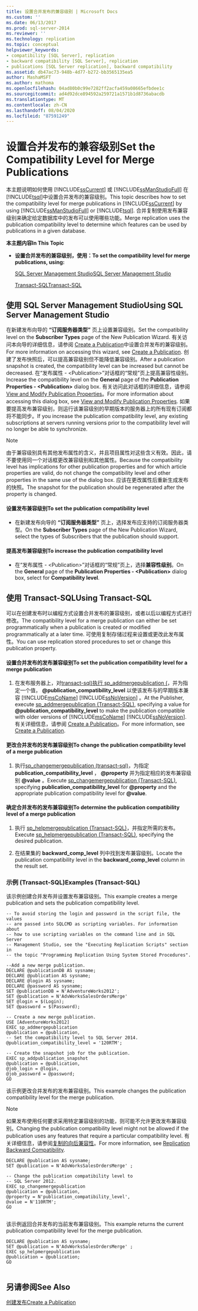 ```yaml
---
title: 设置合并发布的兼容级别 | Microsoft Docs
ms.custom: ''
ms.date: 06/13/2017
ms.prod: sql-server-2014
ms.reviewer: ''
ms.technology: replication
ms.topic: conceptual
helpviewer_keywords:
- compatibility [SQL Server], replication
- backward compatibility [SQL Server], replication
- publications [SQL Server replication], backward compatibility
ms.assetid: db47ac73-948b-4d77-b272-bb3565135ea5
author: MashaMSFT
ms.author: mathoma
ms.openlocfilehash: 04ad80b0c99e7282ff2acfa459a08665efbdee1c
ms.sourcegitcommit: ad4d92dce894592a259721a1571b1d8736abacdb
ms.translationtype: MT
ms.contentlocale: zh-CN
ms.lasthandoff: 08/04/2020
ms.locfileid: "87591249"
---
```

# <a name="set-the-compatibility-level-for-merge-publications"></a><span data-ttu-id="85402-102">设置合并发布的兼容级别</span><span class="sxs-lookup"><span data-stu-id="85402-102">Set the Compatibility Level for Merge Publications</span></span>
  <span data-ttu-id="85402-103">本主题说明如何使用 [!INCLUDE[ssCurrent](../../../includes/sscurrent-md.md)] 或 [!INCLUDE[ssManStudioFull](../../../includes/ssmanstudiofull-md.md)] 在 [!INCLUDE[tsql](../../../includes/tsql-md.md)]中设置合并发布的兼容级别。</span><span class="sxs-lookup"><span data-stu-id="85402-103">This topic describes how to set the compatibility level for merge publications in [!INCLUDE[ssCurrent](../../../includes/sscurrent-md.md)] by using [!INCLUDE[ssManStudioFull](../../../includes/ssmanstudiofull-md.md)] or [!INCLUDE[tsql](../../../includes/tsql-md.md)].</span></span> <span data-ttu-id="85402-104">合并复制使用发布兼容级别来确定给定数据库中的发布可以使用哪些功能。</span><span class="sxs-lookup"><span data-stu-id="85402-104">Merge replication uses the publication compatibility level to determine which features can be used by publications in a given database.</span></span>  
  
 <span data-ttu-id="85402-105">**本主题内容**</span><span class="sxs-lookup"><span data-stu-id="85402-105">**In This Topic**</span></span>  
  
-   <span data-ttu-id="85402-106">**设置合并发布的兼容级别，使用：**</span><span class="sxs-lookup"><span data-stu-id="85402-106">**To set the compatibility level for merge publications, using:**</span></span>  
  
     [<span data-ttu-id="85402-107">SQL Server Management Studio</span><span class="sxs-lookup"><span data-stu-id="85402-107">SQL Server Management Studio</span></span>](#SSMSProcedure)  
  
     [<span data-ttu-id="85402-108">Transact-SQL</span><span class="sxs-lookup"><span data-stu-id="85402-108">Transact-SQL</span></span>](#TsqlProcedure)  
  
##  <a name="using-sql-server-management-studio"></a><a name="SSMSProcedure"></a> <span data-ttu-id="85402-109">使用 SQL Server Management Studio</span><span class="sxs-lookup"><span data-stu-id="85402-109">Using SQL Server Management Studio</span></span>  
 <span data-ttu-id="85402-110">在新建发布向导的 **“订阅服务器类型”** 页上设置兼容级别。</span><span class="sxs-lookup"><span data-stu-id="85402-110">Set the compatibility level on the **Subscriber Types** page of the New Publication Wizard.</span></span> <span data-ttu-id="85402-111">有关访问本向导的详细信息，请参阅 [Create a Publication](create-a-publication.md)中设置合并发布的兼容级别。</span><span class="sxs-lookup"><span data-stu-id="85402-111">For more information on accessing this wizard, see [Create a Publication](create-a-publication.md).</span></span> <span data-ttu-id="85402-112">创建了发布快照后，可以提高兼容级别但不能降低兼容级别。</span><span class="sxs-lookup"><span data-stu-id="85402-112">After a publication snapshot is created, the compatibility level can be increased but cannot be decreased.</span></span> <span data-ttu-id="85402-113">在“发布属性 - \<Publication>”对话框的“常规”页上提高兼容性级别。</span><span class="sxs-lookup"><span data-stu-id="85402-113">Increase the compatibility level on the **General** page of the **Publication Properties - \<Publication>** dialog box.</span></span> <span data-ttu-id="85402-114">有关访问此对话框的详细信息，请参阅 [View and Modify Publication Properties](view-and-modify-publication-properties.md)。</span><span class="sxs-lookup"><span data-stu-id="85402-114">For more information about accessing this dialog box, see [View and Modify Publication Properties](view-and-modify-publication-properties.md).</span></span> <span data-ttu-id="85402-115">如果要提高发布兼容级别，则运行该兼容级别的早期版本的服务器上的所有现有订阅都将不能同步。</span><span class="sxs-lookup"><span data-stu-id="85402-115">If you increase the publication compatibility level, any existing subscriptions at servers running versions prior to the compatibility level will no longer be able to synchronize.</span></span>  
  
> [!NOTE]  
>  <span data-ttu-id="85402-116">由于兼容级别具有其他发布属性的含义，并且项目属性对这些含义有效。因此，请不要使用同一个对话框更改兼容级别和其他属性。</span><span class="sxs-lookup"><span data-stu-id="85402-116">Because the compatibility level has implications for other publication properties and for which article properties are valid, do not change the compatibility level and other properties in the same use of the dialog box.</span></span> <span data-ttu-id="85402-117">应该在更改属性后重新生成发布的快照。</span><span class="sxs-lookup"><span data-stu-id="85402-117">The snapshot for the publication should be regenerated after the property is changed.</span></span>  
  
#### <a name="to-set-the-publication-compatibility-level"></a><span data-ttu-id="85402-118">设置发布兼容级别</span><span class="sxs-lookup"><span data-stu-id="85402-118">To set the publication compatibility level</span></span>  
  
-   <span data-ttu-id="85402-119">在新建发布向导的 **“订阅服务器类型”** 页上，选择发布应支持的订阅服务器类型。</span><span class="sxs-lookup"><span data-stu-id="85402-119">On the **Subscriber Types** page of the New Publication Wizard, select the types of Subscribers that the publication should support.</span></span>  
  
#### <a name="to-increase-the-publication-compatibility-level"></a><span data-ttu-id="85402-120">提高发布兼容级别</span><span class="sxs-lookup"><span data-stu-id="85402-120">To increase the publication compatibility level</span></span>  
  
-   <span data-ttu-id="85402-121">在“发布属性 - \<Publication>”对话框的“常规”页上，选择**兼容性级别**。</span><span class="sxs-lookup"><span data-stu-id="85402-121">On the **General** page of the **Publication Properties - \<Publication>** dialog box, select for **Compatibility level**.</span></span>  
  
##  <a name="using-transact-sql"></a><a name="TsqlProcedure"></a> <span data-ttu-id="85402-122">使用 Transact-SQL</span><span class="sxs-lookup"><span data-stu-id="85402-122">Using Transact-SQL</span></span>  
 <span data-ttu-id="85402-123">可以在创建发布时以编程方式设置合并发布的兼容级别，或者以后以编程方式进行修改。</span><span class="sxs-lookup"><span data-stu-id="85402-123">The compatibility level for a merge publication can either be set programmatically when a publication is created or modified programmatically at a later time.</span></span> <span data-ttu-id="85402-124">可使用复制存储过程来设置或更改此发布属性。</span><span class="sxs-lookup"><span data-stu-id="85402-124">You can use replication stored procedures to set or change this publication property.</span></span>  
  
#### <a name="to-set-the-publication-compatibility-level-for-a-merge-publication"></a><span data-ttu-id="85402-125">设置合并发布的发布兼容级别</span><span class="sxs-lookup"><span data-stu-id="85402-125">To set the publication compatibility level for a merge publication</span></span>  
  
1.  <span data-ttu-id="85402-126">在发布服务器上，对[transact-sql&#41;执行 sp_addmergepublication &#40;](/sql/relational-databases/system-stored-procedures/sp-addmergepublication-transact-sql)，并为指定一个值， **@publication_compatibility_level** 以使该发布与的早期版本兼容 [!INCLUDE[msCoName](../../../includes/msconame-md.md)] [!INCLUDE[ssNoVersion](../../../includes/ssnoversion-md.md)] 。</span><span class="sxs-lookup"><span data-stu-id="85402-126">At the Publisher, execute [sp_addmergepublication &#40;Transact-SQL&#41;](/sql/relational-databases/system-stored-procedures/sp-addmergepublication-transact-sql), specifying a value for **@publication_compatibility_level** to make the publication compatible with older versions of [!INCLUDE[msCoName](../../../includes/msconame-md.md)] [!INCLUDE[ssNoVersion](../../../includes/ssnoversion-md.md)].</span></span> <span data-ttu-id="85402-127">有关详细信息，请参阅 [Create a Publication](create-a-publication.md)。</span><span class="sxs-lookup"><span data-stu-id="85402-127">For more information, see [Create a Publication](create-a-publication.md).</span></span>  
  
#### <a name="to-change-the-publication-compatibility-level-of-a-merge-publication"></a><span data-ttu-id="85402-128">更改合并发布的发布兼容级别</span><span class="sxs-lookup"><span data-stu-id="85402-128">To change the publication compatibility level of a merge publication</span></span>  
  
1.  <span data-ttu-id="85402-129">执行[sp_changemergepublication &#40;transact-sql&#41;](/sql/relational-databases/system-stored-procedures/sp-changemergepublication-transact-sql)，为指定**publication_compatibility_level** ， **@property** 并为指定相应的发布兼容级别 **@value** 。</span><span class="sxs-lookup"><span data-stu-id="85402-129">Execute [sp_changemergepublication &#40;Transact-SQL&#41;](/sql/relational-databases/system-stored-procedures/sp-changemergepublication-transact-sql), specifying **publication_compatibility_level** for **@property** and the appropriate publication compatibility level for **@value**.</span></span>  
  
#### <a name="to-determine-the-publication-compatibility-level-of-a-merge-publication"></a><span data-ttu-id="85402-130">确定合并发布的发布兼容级别</span><span class="sxs-lookup"><span data-stu-id="85402-130">To determine the publication compatibility level of a merge publication</span></span>  
  
1.  <span data-ttu-id="85402-131">执行 [sp_helpmergepublication (Transact-SQL)](/sql/relational-databases/system-stored-procedures/sp-helpmergepublication-transact-sql)，并指定所需的发布。</span><span class="sxs-lookup"><span data-stu-id="85402-131">Execute [sp_helpmergepublication &#40;Transact-SQL&#41;](/sql/relational-databases/system-stored-procedures/sp-helpmergepublication-transact-sql), specifying the desired publication.</span></span>  
  
2.  <span data-ttu-id="85402-132">在结果集的 **backward_comp_level** 列中找到发布兼容级别。</span><span class="sxs-lookup"><span data-stu-id="85402-132">Locate the publication compatibility level in the **backward_comp_level** column in the result set.</span></span>  
  
###  <a name="examples-transact-sql"></a><a name="TsqlExample"></a> <span data-ttu-id="85402-133">示例 (Transact-SQL)</span><span class="sxs-lookup"><span data-stu-id="85402-133">Examples (Transact-SQL)</span></span>  
 <span data-ttu-id="85402-134">该示例创建合并发布并设置发布兼容级别。</span><span class="sxs-lookup"><span data-stu-id="85402-134">This example creates a merge publication and sets the publication compatibility level.</span></span>  
  
```  
-- To avoid storing the login and password in the script file, the values   
-- are passed into SQLCMD as scripting variables. For information about   
-- how to use scripting variables on the command line and in SQL Server  
-- Management Studio, see the "Executing Replication Scripts" section in  
-- the topic "Programming Replication Using System Stored Procedures".  
  
--Add a new merge publication.  
DECLARE @publicationDB AS sysname;  
DECLARE @publication AS sysname;  
DECLARE @login AS sysname;  
DECLARE @password AS sysname;  
SET @publicationDB = N'AdventureWorks2012';   
SET @publication = N'AdvWorksSalesOrdersMerge'   
SET @login = $(Login);  
SET @password = $(Password);  
  
-- Create a new merge publication.   
USE [AdventureWorks2012]  
EXEC sp_addmergepublication   
@publication = @publication,   
-- Set the compatibility level to SQL Server 2014.  
@publication_compatibility_level = '120RTM';   
  
-- Create the snapshot job for the publication.  
EXEC sp_addpublication_snapshot   
@publication = @publication,  
@job_login = @login,  
@job_password = @password;  
GO  
```  
  
 <span data-ttu-id="85402-135">该示例更改合并发布的发布兼容级别。</span><span class="sxs-lookup"><span data-stu-id="85402-135">This example changes the publication compatibility level for the merge publication.</span></span>  
  
> [!NOTE]  
>  <span data-ttu-id="85402-136">如果发布使用任何要求采用特定兼容级别的功能，则可能不允许更改发布兼容级别。</span><span class="sxs-lookup"><span data-stu-id="85402-136">Changing the publication compatibility level might not be allowed if the publication uses any features that require a particular compatibility level.</span></span> <span data-ttu-id="85402-137">有关详细信息，请参阅[复制的向后兼容性](../replication-backward-compatibility.md)。</span><span class="sxs-lookup"><span data-stu-id="85402-137">For more information, see [Replication Backward Compatibility](../replication-backward-compatibility.md).</span></span>  
  
```  
DECLARE @publication AS sysname;  
SET @publication = N'AdvWorksSalesOrdersMerge' ;  
  
-- Change the publication compatibility level to   
-- SQL Server 2012.  
EXEC sp_changemergepublication   
@publication = @publication,   
@property = N'publication_compatibility_level',   
@value = N'110RTM';  
GO  
  
```  
  
 <span data-ttu-id="85402-138">该示例返回合并发布的当前发布兼容级别。</span><span class="sxs-lookup"><span data-stu-id="85402-138">This example returns the current publication compatibility level for the merge publication.</span></span>  
  
```  
DECLARE @publication AS sysname;  
SET @publication = N'AdvWorksSalesOrdersMerge' ;  
EXEC sp_helpmergepublication   
@publication = @publication;  
GO  
  
```  
  
## <a name="see-also"></a><span data-ttu-id="85402-139">另请参阅</span><span class="sxs-lookup"><span data-stu-id="85402-139">See Also</span></span>  
 [<span data-ttu-id="85402-140">创建发布</span><span class="sxs-lookup"><span data-stu-id="85402-140">Create a Publication</span></span>](create-a-publication.md)  
  
  
